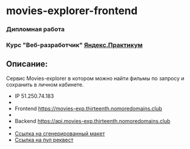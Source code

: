 # movies-explorer-frontend
### Дипломная работа
### Курс "Веб-разработчик" [Яндекс.Практикум](https://practicum.yandex.ru/)
## Описание:
Сервис Movies-explorer в котором можно найти фильмы по запросу и сохранить в личном кабинете.

* IP 51.250.74.183
*
* Frontend https://movies-exp.thirteenth.nomoredomains.club
*
* Backend https://api.movies-exp.thirteenth.nomoredomains.club
*
* [Ссылка на сгенерированный макет](https://disk.yandex.ru/d/FRLqngiWb2uXhA)
* [Ссылка на пул реквест](https://github.com/13Thirteenth13/movies-explorer-frontend/pull/4)
